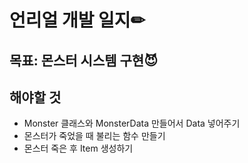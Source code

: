 # 언리얼 개발 일지✏



## 목표: 몬스터 시스템 구현😈

## 해야할 것

* Monster 클래스와 MonsterData 만들어서 Data 넣어주기
* 몬스터가 죽었을 때 불리는 함수 만들기
* 몬스터 죽은 후 Item 생성하기
